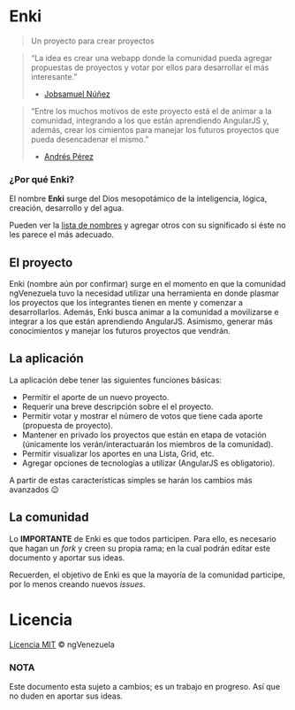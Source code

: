 # Enki

> Un proyecto para crear proyectos

> “La idea es crear una webapp donde la comunidad pueda agregar propuestas de proyectos y votar por ellos para desarrollar el más interesante.”
> - [Jobsamuel Núñez](https://github.com/jobsamuel)

>“Entre los muchos motivos de este proyecto está el de animar a la comunidad, integrando a los que están aprendiendo AngularJS y, además, crear los cimientos para manejar los futuros proyectos que pueda desencadenar el mismo.”
> - [Andrés Pérez](https://github.com/code-andres)

### ¿Por qué Enki?

El nombre **Enki** surge del Dios mesopotámico de la inteligencia, lógica, creación, desarrollo y del agua.

Pueden ver la [lista de nombres](Nombres.md) y agregar otros con su significado si éste no les parece el más adecuado.


## El proyecto

Enki (nombre aún por confirmar) surge en el momento en que la comunidad ngVenezuela tuvo la necesidad utilizar una herramienta en donde plasmar los proyectos que los integrantes tienen en mente y comenzar a desarrollarlos. Además, Enki busca animar a la comunidad a movilizarse e integrar a los que están aprendiendo AngularJS. Asimismo, generar más conocimientos y manejar los futuros proyectos que vendrán.

## La aplicación

La aplicación debe tener las siguientes funciones básicas:

- Permitir el aporte de un nuevo proyecto.
- Requerir una breve descripción sobre el el proyecto.
- Permitir votar y mostrar el número de votos que tiene cada aporte (propuesta de proyecto).
- Mantener en privado los proyectos que están en etapa de votación (únicamente los verán/interactuarán los miembros de la comunidad).
- Permitir visualizar los aportes en una Lista, Grid, etc.
- Agregar opciones de tecnologías a utilizar (AngularJS es obligatorio).

A partir de estas características simples se harán los cambios más avanzados :wink:

## La comunidad

Lo **IMPORTANTE** de Enki es que todos participen. Para ello, es necesario que hagan un *fork* y creen su propia rama; en la cual podrán editar este documento y aportar sus ideas.

Recuerden, el objetivo de Enki es que la mayoría de la comunidad participe, por lo menos creando nuevos *issues*.

# Licencia

[Licencia MIT](http://opensource.org/licenses/MIT) © ngVenezuela

### NOTA

Este documento esta sujeto a cambios; es un trabajo en progreso. Así que no duden en aportar sus ideas.